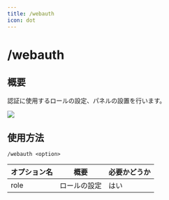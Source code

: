 ```yaml
---
title: /webauth
icon: dot
---
```


# /webauth
## 概要
認証に使用するロールの設定、パネルの設置を行います。

![](/img/webauth-bot/webauth.webp)

## 使用方法
```
/webauth <option>
```

オプション名 | 概要 | 必要かどうか
--- | --- | --
role | ロールの設定 | はい